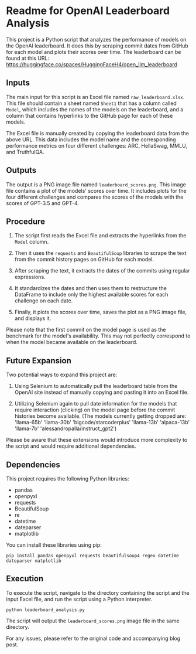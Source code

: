 
# Readme for OpenAI Leaderboard Analysis

This project is a Python script that analyzes the performance of models on the OpenAI leaderboard. It does this by scraping commit dates from GitHub for each model and plots their scores over time. The leaderboard can be found at this URL: https://huggingface.co/spaces/HuggingFaceH4/open_llm_leaderboard

## Inputs

The main input for this script is an Excel file named `raw_leaderboard.xlsx`. This file should contain a sheet named `Sheet1` that has a column called `Model`, which includes the names of the models on the leaderboard, and a column that contains hyperlinks to the GitHub page for each of these models. 

The Excel file is manually created by copying the leaderboard data from the above URL. This data includes the model name and the corresponding performance metrics on four different challenges: ARC, HellaSwag, MMLU, and TruthfulQA.

## Outputs

The output is a PNG image file named `leaderboard_scores.png`. This image file contains a plot of the models' scores over time. It includes plots for the four different challenges and compares the scores of the models with the scores of GPT-3.5 and GPT-4. 

## Procedure

1. The script first reads the Excel file and extracts the hyperlinks from the `Model` column. 

2. Then it uses the `requests` and `BeautifulSoup` libraries to scrape the text from the commit history pages on GitHub for each model.

3. After scraping the text, it extracts the dates of the commits using regular expressions.

4. It standardizes the dates and then uses them to restructure the DataFrame to include only the highest available scores for each challenge on each date.

5. Finally, it plots the scores over time, saves the plot as a PNG image file, and displays it.

Please note that the first commit on the model page is used as the benchmark for the model's availability. This may not perfectly correspond to when the model became available on the leaderboard.

## Future Expansion

Two potential ways to expand this project are:

1. Using Selenium to automatically pull the leaderboard table from the OpenAI site instead of manually copying and pasting it into an Excel file.

2. Utilizing Selenium again to pull date information for the models that require interaction (clicking) on the model page before the commit histories become available. (The models currently getting dropped are: 'llama-65b' 'llama-30b' 'bigcode/starcoderplus' 'llama-13b' 'alpaca-13b'
 'llama-7b' 'alessandropalla/instruct_gpt2')

Please be aware that these extensions would introduce more complexity to the script and would require additional dependencies.

## Dependencies

This project requires the following Python libraries:

* pandas
* openpyxl
* requests
* BeautifulSoup
* re
* datetime
* dateparser
* matplotlib

You can install these libraries using pip:
```
pip install pandas openpyxl requests beautifulsoup4 regex datetime dateparser matplotlib
```

## Execution

To execute the script, navigate to the directory containing the script and the input Excel file, and run the script using a Python interpreter. 

```
python leaderboard_analysis.py
```

The script will output the `leaderboard_scores.png` image file in the same directory.

For any issues, please refer to the original code and accompanying blog post.
